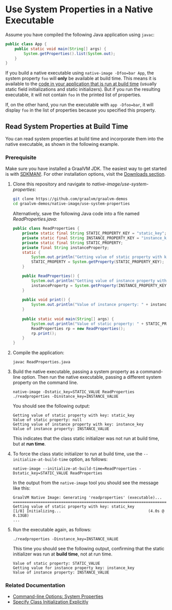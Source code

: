# Use System Properties in a Native Executable

Assume you have compiled the following Java application using `javac`:

```java
public class App {
    public static void main(String[] args) {
        System.getProperties().list(System.out);
    }
}
```

If you build a native executable using `native-image -Dfoo=bar App`, the system property `foo` will **only** be available at build time.
This means it is available to the [code in your application that is run at build time](http://www.graalvm.org/sdk/javadoc/org/graalvm/nativeimage/ImageInfo.html#inImageBuildtimeCode--) (usually static field initializations and static initializers).
But if you run the resulting executable, it will not contain `foo` in the printed list of properties.

If, on the other hand, you run the executable with `app -Dfoo=bar`, it will display `foo` in the list of properties because you specified this property.

## Read System Properties at Build Time

You can read system properties at build time and incorporate them into the native executable, as shown in the following example.

### Prerequisite 

Make sure you have installed a GraalVM JDK.
The easiest way to get started is with [SDKMAN!](https://sdkman.io/jdks#graal).
For other installation options, visit the [Downloads section](https://www.graalvm.org/downloads/).

1. Clone this repository and navigate to _native-image/use-system-properties_:

    ```bash
    git clone https://github.com/graalvm/graalvm-demos
    cd graalvm-demos/native-image/use-system-properties
    ```

    Alternatively, save the following Java code into a file named _ReadProperties.java_:

    ```java
    public class ReadProperties {
        private static final String STATIC_PROPERTY_KEY = "static_key";
        private static final String INSTANCE_PROPERTY_KEY = "instance_key";
        private static final String STATIC_PROPERTY;
        private final String instanceProperty;
        static {
            System.out.println("Getting value of static property with key: " + STATIC_PROPERTY_KEY);
            STATIC_PROPERTY = System.getProperty(STATIC_PROPERTY_KEY);
        }
    
        public ReadProperties() {
            System.out.println("Getting value of instance property with key: " + INSTANCE_PROPERTY_KEY);
            instanceProperty = System.getProperty(INSTANCE_PROPERTY_KEY);
        }
        
        public void print() {
            System.out.println("Value of instance property: " + instanceProperty);
        } 
        
        public static void main(String[] args) {
            System.out.println("Value of static property: " + STATIC_PROPERTY);
            ReadProperties rp = new ReadProperties();
            rp.print();
        } 
    }
    ```

2. Compile the application:

    ```shell
    javac ReadProperties.java
    ```

3. Build the native executable, passing a system property as a command-line option. Then run the native executable, passing a different system property on the command line.

    ```shell
    native-image -Dstatic_key=STATIC_VALUE ReadProperties
    ./readproperties -Dinstance_key=INSTANCE_VALUE
    ```

    You should see the following output:

    ```shell
    Getting value of static property with key: static_key
    Value of static property: null
    Getting value of instance property with key: instance_key
    Value of instance property: INSTANCE_VALUE
    ```

    This indicates that the class static initializer was not run at build time, but at **run time**.

4. To force the class static initializer to run at build time, use the `--initialize-at-build-time` option, as follows:

    ```shell
    native-image --initialize-at-build-time=ReadProperties -Dstatic_key=STATIC_VALUE ReadProperties
    ```

    In the output from the `native-image` tool you should see the message like this:

    ```
    GraalVM Native Image: Generating 'readproperties' (executable)...
    ==========================================================================
    Getting value of static property with key: static_key
    [1/8] Initializing...                                      (4.0s @ 0.13GB)
    ...
    ```

5. Run the executable again, as follows:

    ```shell
    ./readproperties -Dinstance_key=INSTANCE_VALUE
    ```

    This time you should see the following output, confirming that the static initializer was run at **build time**, not at run time.

    ```shell
    Value of static property: STATIC_VALUE
    Getting value for instance property key: instance_key
    Value of instance property: INSTANCE_VALUE
    ```

### Related Documentation

* [Command-line Options: System Properties](https://www.graalvm.org/latest/reference-manual/native-image/overview/Options/#system-properties)
* [Specify Class Initialization Explicitly](https://www.graalvm.org/latest/reference-manual/native-image/guides/specify-class-initialization)
